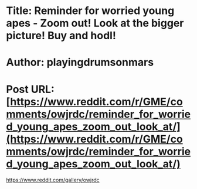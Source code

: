 # Title: Reminder for worried young apes - Zoom out! Look at the bigger picture! Buy and hodl!
# Author: playingdrumsonmars
# Post URL: [https://www.reddit.com/r/GME/comments/owjrdc/reminder_for_worried_young_apes_zoom_out_look_at/](https://www.reddit.com/r/GME/comments/owjrdc/reminder_for_worried_young_apes_zoom_out_look_at/)


https://www.reddit.com/gallery/owjrdc
